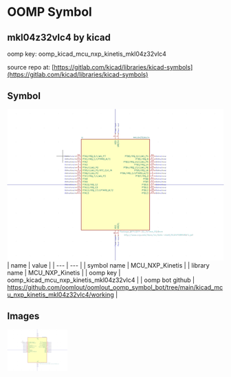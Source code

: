 # OOMP Symbol  
## mkl04z32vlc4  by kicad  
  
oomp key: oomp_kicad_mcu_nxp_kinetis_mkl04z32vlc4  
  
source repo at: [https://gitlab.com/kicad/libraries/kicad-symbols](https://gitlab.com/kicad/libraries/kicad-symbols)  
## Symbol  
  
[![working.png](working_600.png)](working.png)  
| name | value | 
| --- | --- | 
| symbol name | MCU_NXP_Kinetis | 
| library name | MCU_NXP_Kinetis | 
| oomp key | oomp_kicad_mcu_nxp_kinetis_mkl04z32vlc4 | 
| oomp bot github | https://github.com/oomlout/oomlout_oomp_symbol_bot/tree/main/kicad_mcu_nxp_kinetis_mkl04z32vlc4/working | 
## Images  
  
[![working.png](working_140.png)](working.png)  
